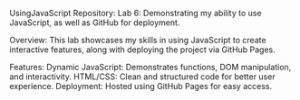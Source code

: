 UsingJavaScript Repository:
Lab 6: Demonstrating my ability to use JavaScript, as well as GitHub for deployment.

Overview:
This lab showcases my skills in using JavaScript to create interactive features, along with deploying the project via GitHub Pages.

Features:
Dynamic JavaScript: Demonstrates functions, DOM manipulation, and interactivity.
HTML/CSS: Clean and structured code for better user experience.
Deployment: Hosted using GitHub Pages for easy access.
